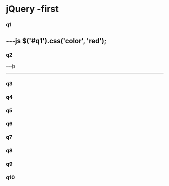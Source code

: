 # **jQuery** -first

### q1

---js
$('#q1').css('color', 'red');
---

### q2

---js

---

### q3



### q4



### q5



### q6



### q7



### q8



### q9




### q10
